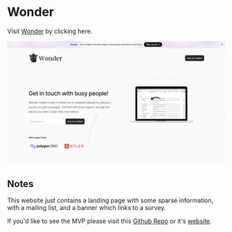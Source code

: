 # Wonder

Visit [Wonder](https://www.trywonder.app/) by clicking here.

![Hello](WonderHomepage.png)

## Notes

This website just contains a landing page with some sparse information, with a mailing list, and a banner which links to a survey.

If you'd like to see the MVP please visit this [Github Repo](https://github.com/q-and-a-protocol/q-and-a-front-end) or it's [website](https://www.qandaprotocol.com/).